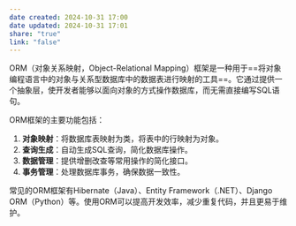 ```yaml
---
date created: 2024-10-31 17:00
date updated: 2024-10-31 17:01
share: "true"
link: "false"
---
```


ORM（对象关系映射，Object-Relational Mapping）框架是一种用于==将对象编程语言中的对象与关系型数据库中的数据表进行映射的工具==。它通过提供一个抽象层，使开发者能够以面向对象的方式操作数据库，而无需直接编写SQL语句。

ORM框架的主要功能包括：

1. **对象映射**：将数据库表映射为类，将表中的行映射为对象。
2. **查询生成**：自动生成SQL查询，简化数据库操作。
3. **数据管理**：提供增删改查等常用操作的简化接口。
4. **事务管理**：处理数据库事务，确保数据一致性。

常见的ORM框架有Hibernate（Java）、Entity Framework（.NET）、Django ORM（Python）等。使用ORM可以提高开发效率，减少重复代码，并且更易于维护。
